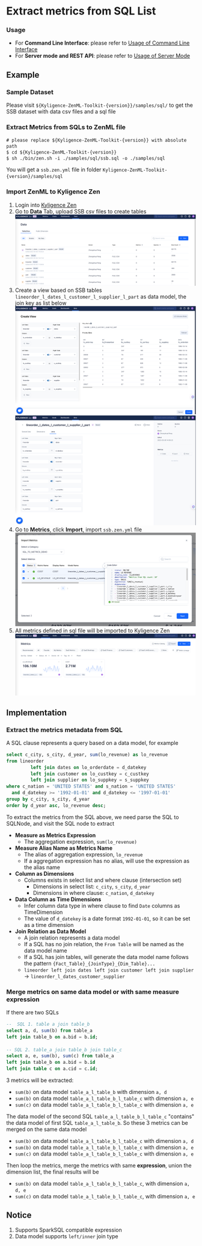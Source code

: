 # Extract metrics from SQL List

### Usage

- For **Command Line Interface**: please refer to [Usage of Command Line Interface](cli.md)
- For **Server mode and REST API**: please refer to [Usage of Server Mode](server.md)

## Example

### Sample Dataset

Please visit `${Kyligence-ZenML-Toolkit-{version}}/samples/sql/` to get the SSB dataset with data csv files and a sql file


### Extract Metrics from SQLs to ZenML file

```
# please replace ${Kyligence-ZenML-Toolkit-{version}} with absolute path
$ cd ${Kyligence-ZenML-Toolkit-{version}}
$ sh ./bin/zen.sh -i ./samples/sql/ssb.sql -o ./samples/sql
```

You will get a `ssb.zen.yml` file in folder `Kyligence-ZenML-Toolkit-{version}/samples/sql`

### Import ZenML to Kyligence Zen

1. Login into [Kyligence Zen](https://kyligence.io/zen)
2. Go to **Data** Tab, upload SSB csv files to create tables
   ![SSB Table](images/sql/ssb_tables.png)
3. Create a view based on SSB tables `lineorder_l_dates_l_customer_l_supplier_l_part` as data model, the join key as list below
   ![SSB View](images/sql/create_ssb_view.png)
   ![Join Keys](images/sql/ssb_join.png)
4. Go to **Metrics**, click **Import**, import `ssb.zen.yml` file
   ![Import Metrics](images/sql/import_ssb.png)
5. All metrics defined in sql file will be imported to Kyligence Zen
   ![Metrics](images/sql/ssb_metrics.png)

## Implementation

### Extract the metrics metadata from SQL
A SQL clause represents a query based on a data model, for example

```sql
select c_city, s_city, d_year, sum(lo_revenue) as lo_revenue
from lineorder
         left join dates on lo_orderdate = d_datekey
         left join customer on lo_custkey = c_custkey
         left join supplier on lo_suppkey = s_suppkey
where c_nation = 'UNITED STATES' and s_nation = 'UNITED STATES'
  and d_datekey >= '1992-01-01' and d_datekey <= '1997-01-01'
group by c_city, s_city, d_year
order by d_year asc, lo_revenue desc;
```

To extract the metrics from the SQL above, we need parse the SQL to SQLNode, and visit the SQL node to extract
- **Measure as Metrics Expression** 
  - The aggregation expression, `sum(lo_revenue)` 
- **Measure Alias Name as Metrics Name**
  - The alias of aggregation expression, `lo_revenue`
  - If a aggregation expression has no alias, will use the expression as the alias name
- **Column as Dimensions**
  - Columns exists in select list and where clause (intersection set)
    - Dimensions in select list: `c_city`, `s_city`, `d_year`
    - Dimensions in where clause: `c_nation`, `d_datekey`
- **Data Column as Time Dimensions**
  - Infer column data type in where clause to find `Date` columns as TimeDimension
  - The value of `d_datekey` is a date format `1992-01-01`, so it can be set as a time dimension
- **Join Relation as Data Model**
  - A join relation represents a data model
  - If a SQL has no join relation, the `From Table` will be named as the data model name
  - If a SQL has join tables, will generate the data model name follows the pattern `{Fact_Table}_{JoinType}_{Dim_Table}...`
  - `lineorder left join dates left join customer left join supplier` -> `lineorder_l_dates_customer_supplier`

### Merge metrics on same data model or with same measure expression

If there are two SQLs
```sql
--  SQL 1. table a join table_b 
select a, d, sum(b) from table_a 
left join table_b on a.bid = b.id;

-- SQL 2. table_a join table_b join table_c
select a, e, sum(b), sum(c) from table_a
left join table_b on a.bid = b.id
left join table c on a.cid = c.id;
```
3 metrics will be extracted:
- `sum(b)` on data model `table_a_l_table_b` with dimension `a, d`
- `sum(b)` on data model `table_a_l_table_b_l_table_c` with dimension `a, e`
- `sum(c)` on data model `table_a_l_table_b_l_table_c` with dimension `a, e`

The data model of the second SQL `table_a_l_table_b_l_table_c` "contains" the data model of first SQL `table_a_l_table_b`.
So these 3 metrics can be merged on the same data model
- `sum(b)` on data model `table_a_l_table_b_l_table_c` with dimension `a, d`
- `sum(b)` on data model `table_a_l_table_b_l_table_c` with dimension `a, e`
- `sum(c)` on data model `table_a_l_table_b_l_table_c` with dimension `a, e`

Then loop the metrics, merge the metrics with same **expression**, union the dimension list, the final results will be
- `sum(b)` on data model `table_a_l_table_b_l_table_c`, with dimension `a, d, e`
- `sum(c)` on data model `table_a_l_table_b_l_table_c`, with dimension `a, e`


## Notice
1. Supports SparkSQL compatible expression
2. Data model supports `left/inner` join type 


